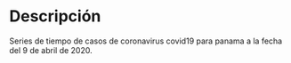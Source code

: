 # Descripción

Series de tiempo de casos de coronavirus covid19 para panama a la fecha del 9 de abril de 2020.
